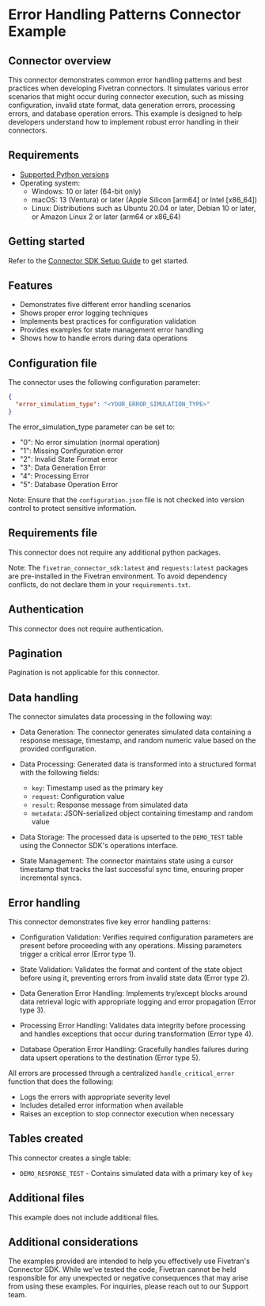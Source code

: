 # Error Handling Patterns Connector Example

## Connector overview
This connector demonstrates common error handling patterns and best practices when developing Fivetran connectors. It simulates various error scenarios that might occur during connector execution, such as missing configuration, invalid state format, data generation errors, processing errors, and database operation errors. This example is designed to help developers understand how to implement robust error handling in their connectors.


## Requirements
- [Supported Python versions](https://github.com/fivetran/fivetran_connector_sdk/blob/main/README.md#requirements)   
- Operating system:
  - Windows: 10 or later (64-bit only)
  - macOS: 13 (Ventura) or later (Apple Silicon [arm64] or Intel [x86_64])
  - Linux: Distributions such as Ubuntu 20.04 or later, Debian 10 or later, or Amazon Linux 2 or later (arm64 or x86_64)

## Getting started
Refer to the [Connector SDK Setup Guide](https://fivetran.com/docs/connectors/connector-sdk/setup-guide) to get started.


## Features
- Demonstrates five different error handling scenarios
- Shows proper error logging techniques
- Implements best practices for configuration validation
- Provides examples for state management error handling
- Shows how to handle errors during data operations


## Configuration file
The connector uses the following configuration parameter:

```json
{
  "error_simulation_type": "<YOUR_ERROR_SIMULATION_TYPE>"
}
```

The error_simulation_type parameter can be set to:

- "0": No error simulation (normal operation)
- "1": Missing Configuration error
- "2": Invalid State Format error
- "3": Data Generation Error
- "4": Processing Error
- "5": Database Operation Error

Note: Ensure that the `configuration.json` file is not checked into version control to protect sensitive information.


## Requirements file
This connector does not require any additional python packages.

Note: The `fivetran_connector_sdk:latest` and `requests:latest` packages are pre-installed in the Fivetran environment. To avoid dependency conflicts, do not declare them in your `requirements.txt`.


## Authentication
This connector does not require authentication.


## Pagination
Pagination is not applicable for this connector.


## Data handling
The connector simulates data processing in the following way:

- Data Generation: The connector generates simulated data containing a response message, timestamp, and random numeric value based on the provided configuration.

- Data Processing: Generated data is transformed into a structured format with the following fields:

    - `key`: Timestamp used as the primary key
    - `request`: Configuration value
    - `result`: Response message from simulated data
    - `metadata`: JSON-serialized object containing timestamp and random value
- Data Storage: The processed data is upserted to the `DEMO_TEST` table using the Connector SDK's operations interface.

- State Management: The connector maintains state using a cursor timestamp that tracks the last successful sync time, ensuring proper incremental syncs.


## Error handling
This connector demonstrates five key error handling patterns:

- Configuration Validation: Verifies required configuration parameters are present before proceeding with any operations. Missing parameters trigger a critical error (Error type 1).

- State Validation: Validates the format and content of the state object before using it, preventing errors from invalid state data (Error type 2).

- Data Generation Error Handling: Implements try/except blocks around data retrieval logic with appropriate logging and error propagation (Error type 3).

- Processing Error Handling: Validates data integrity before processing and handles exceptions that occur during transformation (Error type 4).

- Database Operation Error Handling: Gracefully handles failures during data upsert operations to the destination (Error type 5).

All errors are processed through a centralized `handle_critical_error` function that does the following:

- Logs the errors with appropriate severity level
- Includes detailed error information when available
- Raises an exception to stop connector execution when necessary


## Tables created
This connector creates a single table:

- `DEMO_RESPONSE_TEST` - Contains simulated data with a primary key of `key`


## Additional files
This example does not include additional files.

## Additional considerations
The examples provided are intended to help you effectively use Fivetran's Connector SDK. While we've tested the code, Fivetran cannot be held responsible for any unexpected or negative consequences that may arise from using these examples. For inquiries, please reach out to our Support team.

